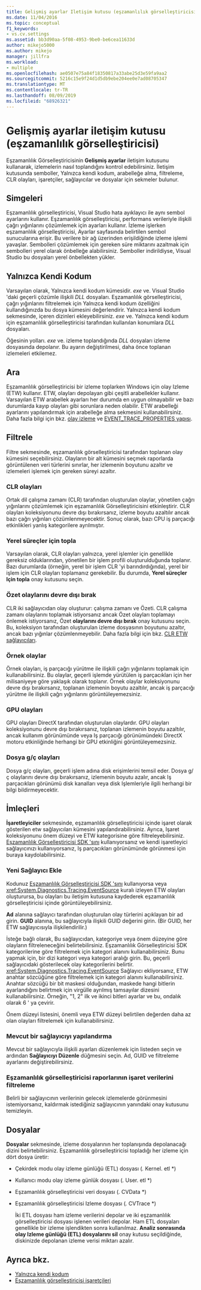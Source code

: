 ```yaml
---
title: Gelişmiş ayarlar Iletişim kutusu (eşzamanlılık görselleştiricisi) | Microsoft Docs
ms.date: 11/04/2016
ms.topic: conceptual
f1_keywords:
- vs.cv.settings
ms.assetid: bb3d90aa-5f08-4953-9be0-be6cea11633d
author: mikejo5000
ms.author: mikejo
manager: jillfra
ms.workload:
- multiple
ms.openlocfilehash: ae0507e75a84f18350817a33abe25d3e59fa9aa2
ms.sourcegitcommit: 5216c15e9f24d1d5db9ebe204ee0e7ad08705347
ms.translationtype: MT
ms.contentlocale: tr-TR
ms.lasthandoff: 08/09/2019
ms.locfileid: "68926321"
---
```

# <a name="advanced-settings-dialog-box-concurrency-visualizer"></a>Gelişmiş ayarlar iletişim kutusu (eşzamanlılık görselleştiricisi)
Eşzamanlılık Görselleştiricisinin **Gelişmiş ayarlar** iletişim kutusunu kullanarak, izlemelerin nasıl toplandığını kontrol edebilirsiniz.  İletişim kutusunda semboller, Yalnızca kendi kodum, arabelleğe alma, filtreleme, CLR olayları, işaretçiler, sağlayıcılar ve dosyalar için sekmeler bulunur.

## <a name="symbols"></a>Simgeleri
 Eşzamanlılık görselleştiricisi, Visual Studio hata ayıklayıcı ile aynı sembol ayarlarını kullanır. Eşzamanlılık görselleştiricisi, performans verileriyle ilişkili çağrı yığınlarını çözümlemek için ayarları kullanır.  İzleme işlerken eşzamanlılık görselleştiricisi, Ayarlar sayfasında belirtilen sembol sunucularına erişir.  Bu verilere bir ağ üzerinden erişildiğinde izleme işlemi yavaşlar.  Sembolleri çözümlemek için gereken süre miktarını azaltmak için sembolleri yerel olarak önbelleğe alabilirsiniz. Semboller indirildiyse, Visual Studio bu dosyaları yerel önbellekten yükler.

## <a name="just-my-code"></a>Yalnızca Kendi Kodum
 Varsayılan olarak, Yalnızca kendi kodum kümesidir. *exe* ve. Visual Studio 'daki geçerli çözümle ilişkili *DLL* dosyaları. Eşzamanlılık görselleştiricisi, çağrı yığınlarını filtrelemek için Yalnızca kendi kodum özelliğini kullandığınızda bu dosya kümesini değerlendirir. Yalnızca kendi kodum sekmesinde, içeren dizinleri ekleyebilirsiniz. *exe* ve. Yalnızca kendi kodum için eşzamanlılık görselleştiricisi tarafından kullanılan konumlara *DLL* dosyaları.

 Öğesinin yolları. *exe* ve. izleme toplandığında *DLL* dosyaları izleme dosyasında depolanır.  Bu ayarın değiştirilmesi, daha önce toplanan izlemeleri etkilemez.

## <a name="buffering"></a>Ara
 Eşzamanlılık görselleştiricisi bir izleme toplarken Windows için olay Izleme (ETW) kullanır.  ETW, olayları depolayan gibi çeşitli arabellekler kullanır.  Varsayılan ETW arabellek ayarları her durumda en uygun olmayabilir ve bazı durumlarda kayıp olayları gibi sorunlara neden olabilir.  ETW arabelleği ayarlarını yapılandırmak için arabelleğe alma sekmesini kullanabilirsiniz. Daha fazla bilgi için bkz. [olay izleme](http://go.microsoft.com/fwlink/?LinkId=234579) ve [EVENT_TRACE_PROPERTIES yapısı](http://go.microsoft.com/fwlink/?LinkId=234580).

## <a name="filter"></a>Filtrele
 Filtre sekmesinde, eşzamanlılık görselleştiricisi tarafından toplanan olay kümesini seçebilirsiniz. Olayların bir alt kümesini seçmek raporlarda görüntülenen veri türlerini sınırlar, her izlemenin boyutunu azaltır ve izlemeleri işlemek için gereken süreyi azaltır.

### <a name="clr-events"></a>CLR olayları
 Ortak dil çalışma zamanı (CLR) tarafından oluşturulan olaylar, yönetilen çağrı yığınlarını çözümlemek için eşzamanlılık Görselleştiricisini etkinleştirir.  CLR olayları koleksiyonunu devre dışı bırakırsanız, izleme boyutu azaltılır ancak bazı çağrı yığınları çözümlenmeyecektir.  Sonuç olarak, bazı CPU iş parçacığı etkinlikleri yanlış kategorilere ayrılmıştır.

### <a name="collect-for-native-processes"></a>Yerel süreçler için topla
 Varsayılan olarak, CLR olayları yalnızca, yerel işlemler için genellikle gereksiz olduklarından, yönetilen bir işlem profili oluşturulduğunda toplanır.  Bazı durumlarda (örneğin, yerel bir işlem CLR 'yi barındırdığında), yerel bir işlem için CLR olayları toplamanız gerekebilir.  Bu durumda, **Yerel süreçler Için topla** onay kutusunu seçin.

### <a name="disable-rundown-events"></a>Özet olaylarını devre dışı bırak
 CLR iki sağlayıcıdan olay oluşturur: çalışma zamanı ve Özeti.  CLR çalışma zamanı olaylarını toplamak istiyorsanız ancak Özet olayları toplamayı önlemek istiyorsanız, Özet **olaylarını devre dışı bırak** onay kutusunu seçin.  Bu, koleksiyon tarafından oluşturulan izleme dosyasının boyutunu azaltır, ancak bazı yığınlar çözümlenmeyebilir. Daha fazla bilgi için bkz. [CLR ETW sağlayıcıları](/dotnet/framework/performance/clr-etw-providers).

### <a name="sample-events"></a>Örnek olaylar
 Örnek olayları, iş parçacığı yürütme ile ilişkili çağrı yığınlarını toplamak için kullanabilirsiniz. Bu olaylar, geçerli işlemde yürütülen iş parçacıkları için her milisaniyeye göre yaklaşık olarak toplanır. Örnek olaylar koleksiyonunu devre dışı bırakırsanız, toplanan izlemenin boyutu azaltılır, ancak iş parçacığı yürütme ile ilişkili çağrı yığınlarını görüntüleyemezsiniz.

### <a name="gpu-events"></a>GPU olayları
 GPU olayları DirectX tarafından oluşturulan olaylardır. GPU olayları koleksiyonunu devre dışı bırakırsanız, toplanan izlemenin boyutu azaltılır, ancak kullanım görünümünde veya Iş parçacığı görünümündeki DirectX motoru etkinliğinde herhangi bir GPU etkinliğini görüntüleyemezsiniz.

### <a name="file-io-events"></a>Dosya g/ç olayları
 Dosya g/ç olayları, geçerli işlem adına disk erişimlerini temsil eder.  Dosya g/ç olaylarını devre dışı bırakırsanız, izlemenin boyutu azalır, ancak Iş parçacıkları görünümü disk kanalları veya disk Işlemleriyle ilgili herhangi bir bilgi bildirmeyecektir.

## <a name="markers"></a>İmleçleri
 **İşaretleyiciler** sekmesinde, eşzamanlılık görselleştiricisi içinde işaret olarak gösterilen etw sağlayıcıları kümesini yapılandırabilirsiniz.  Ayrıca, Işaret koleksiyonunu önem düzeyi ve ETW kategorisine göre filtreleyebilirsiniz.  [Eşzamanlılık Görselleştiricisi SDK 'sını](../profiling/concurrency-visualizer-sdk.md) kullanıyorsanız ve kendi işaretleyici sağlayıcınızı kullanıyorsanız, Iş parçacıkları görünümünde görünmesi için buraya kaydolabilirsiniz.

### <a name="add-a-new-provider"></a>Yeni Sağlayıcı Ekle
 Kodunuz [Eşzamanlılık Görselleştiricisi SDK 'sını](../profiling/concurrency-visualizer-sdk.md) kullanıyorsa veya <xref:System.Diagnostics.Tracing.EventSource> kuralı izleyen ETW olayları oluşturursa, bu olayları bu iletişim kutusuna kaydederek eşzamanlılık görselleştiricisi içinde görüntüleyebilirsiniz.

 **Ad** alanına sağlayıcı tarafından oluşturulan olay türlerini açıklayan bir ad girin.  **GUID** alanına, bu sağlayıcıyla ilişkili GUID değerini girin. (Bir GUID, her ETW sağlayıcısıyla ilişkilendirilir.)

 İsteğe bağlı olarak, Bu sağlayıcıdan, kategoriye veya önem düzeyine göre olayların filtreleneceğini belirtebilirsiniz.  Eşzamanlılık Görselleştiricisi SDK kategorilerine göre filtrelemek için kategori alanını kullanabilirsiniz.  Bunu yapmak için, bir dizi kategori veya kategori aralığı girin.  Bu, geçerli sağlayıcıdaki gösterilecek olay kategorilerini belirtir.  <xref:System.Diagnostics.Tracing.EventSource> Sağlayıcı ekliyorsanız, ETW anahtar sözcüğüne göre filtrelemek için kategori alanını kullanabilirsiniz.  Anahtar sözcüğü bir bit maskesi olduğundan, maskede hangi bitlerin ayarlandığını belirtmek için virgülle ayrılmış tamsayılar dizesini kullanabilirsiniz. Örneğin, "1, 2" ilk ve ikinci bitleri ayarlar ve bu, ondalık olarak 6 ' ya çevirir.

 Önem düzeyi listesini, önemli veya ETW düzeyi belirtilen değerden daha az olan olayları filtrelemek için kullanabilirsiniz.

### <a name="configure-an-existing-provider"></a>Mevcut bir sağlayıcıyı yapılandırma
 Mevcut bir sağlayıcıyla ilişkili ayarları düzenlemek için listeden seçin ve ardından **Sağlayıcıyı Düzenle** düğmesini seçin.  Ad, GUID ve filtreleme ayarlarını değiştirebilirsiniz.

### <a name="filter-marker-data-out-of-concurrency-visualizer-reports"></a>Eşzamanlılık görselleştiricisi raporlarının işaret verilerini filtreleme
 Belirli bir sağlayıcının verilerinin gelecek izlemelerde görünmesini istemiyorsanız, kaldırmak istediğiniz sağlayıcının yanındaki onay kutusunu temizleyin.

## <a name="files"></a>Dosyalar
 **Dosyalar** sekmesinde, izleme dosyalarının her toplanışında depolanacağı dizini belirtebilirsiniz.  Eşzamanlılık görselleştiricisi topladığı her izleme için dört dosya üretir:

- Çekirdek modu olay izleme günlüğü (ETL) dosyası (<em>.</em> Kernel. etl *)

- Kullanıcı modu olay izleme günlük dosyası (<em>.</em> User. etl *)

- Eşzamanlılık görselleştiricisi veri dosyası (<em>.</em> CVData *)

- Eşzamanlılık görselleştiricisi Izleme dosyası (<em>.</em> CVTrace *)

  İki ETL dosyası ham izleme verilerini depolar ve iki eşzamanlılık görselleştiricisi dosyası işlenen verileri depolar.  Ham ETL dosyaları genellikle bir izleme işlendikten sonra kullanılmaz.  **Analiz sonrasında olay Izleme günlüğü (ETL) dosyalarını sil** onay kutusu seçildiğinde, diskinizde depolanan izleme verisi miktarı azalır.

## <a name="see-also"></a>Ayrıca bkz.
- [Yalnızca kendi kodum](../profiling/just-my-code-threads-view.md)
- [Eşzamanlılık görselleştiricisi işaretçileri](../profiling/concurrency-visualizer-markers.md)